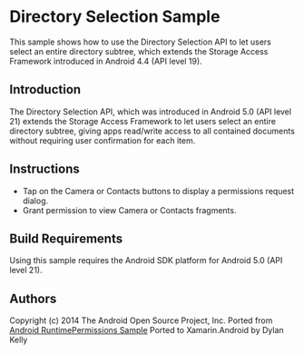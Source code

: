 Directory Selection Sample
==========================

This sample shows how to use the Directory Selection API to let users select an entire directory subtree, which extends the Storage Access Framework introduced in Android 4.4 (API level 19).

Introduction
------------

The Directory Selection API, which was introduced in Android 5.0 (API level 21) extends the Storage Access Framework to let users select an entire directory subtree,
giving apps read/write access to all contained documents without requiring user confirmation for each item.

Instructions
------------

* Tap on the Camera or Contacts buttons to display a permissions request dialog.
* Grant permission to view Camera or Contacts fragments.

Build Requirements
------------------
Using this sample requires the Android SDK platform for Android 5.0 (API level 21).

Authors
-------
Copyright (c) 2014 The Android Open Source Project, Inc.
Ported from [Android RuntimePermissions Sample](https://github.com/googlesamples/android-RuntimePermissions)
Ported to Xamarin.Android by Dylan Kelly